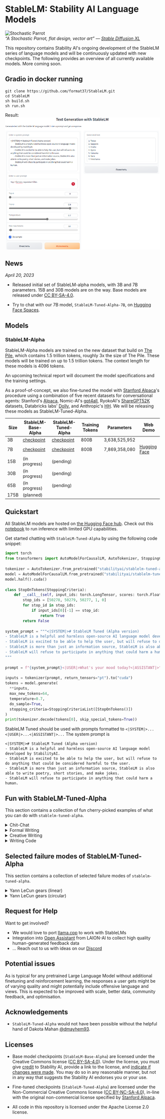 # StableLM: Stability AI Language Models

![Stochastic Parrot](/assets/mascot.png)
<br/>*“A Stochastic Parrot, flat design, vector art” — [Stable Diffusion XL](https://clipdrop.co/stable-diffusion)*

This repository contains Stability AI's ongoing development of the StableLM series of language models and will be continuously updated with new checkpoints. The following provides an overview of all currently available models. More coming soon.

## Gradio in docker running
```
git clone https://github.com/format37/StableLM.git
cd StableLM
sh build.sh
sh run.sh
```
Result:
![Gradio in docker running](/assets/result.png)

## News

*April 20, 2023*

- Released initial set of StableLM-alpha models, with 3B and 7B parameters. 15B and 30B models are on the way. Base models are released under [CC BY-SA-4.0](https://creativecommons.org/licenses/by-sa/4.0/).

- Try to chat with our 7B model, `StableLM-Tuned-Alpha-7B`, on [Hugging Face Spaces](https://huggingface.co/spaces/stabilityai/stablelm-tuned-alpha-chat).

## Models

### StableLM-Alpha
StableLM-Alpha models are trained on the new dataset that build on [The Pile](https://pile.eleuther.ai/), which contains 1.5 trillion tokens, roughly 3x the size of The Pile. These models will be trained on up to 1.5 trillion tokens. The context length for these models is 4096 tokens.

An upcoming technical report will document the model specifications and the training settings.

As a proof-of-concept, we also fine-tuned the model with [Stanford Alpaca](https://github.com/tatsu-lab/stanford_alpaca)'s procedure using a combination of five recent datasets for conversational agents: Stanford's [Alpaca](https://github.com/tatsu-lab/stanford_alpaca), Nomic-AI's [gpt4all](https://github.com/nomic-ai/gpt4all), RyokoAI's [ShareGPT52K](https://huggingface.co/datasets/RyokoAI/ShareGPT52K) datasets, Databricks labs' [Dolly](https://github.com/databrickslabs/dolly), and Anthropic's [HH](https://github.com/anthropics/hh-rlhf). We will be releasing these models as StableLM-Tuned-Alpha.

| Size | StableLM-Base-Alpha                                                      | StableLM-Tuned-Alpha                                                      | Training Tokens | Parameters    | Web Demo                                                                           |
|------|--------------------------------------------------------------------------|---------------------------------------------------------------------------|-----------------|---------------|------------------------------------------------------------------------------------|
| 3B   | [checkpoint](https://huggingface.co/stabilityai/stablelm-base-alpha-3b/) | [checkpoint](https://huggingface.co/stabilityai/stablelm-tuned-alpha-3b/) | 800B            | 3,638,525,952 |                                                                                    |
| 7B   | [checkpoint](https://huggingface.co/stabilityai/stablelm-base-alpha-7b)  | [checkpoint](https://huggingface.co/stabilityai/stablelm-tuned-alpha-7b)  | 800B            | 7,869,358,080 | [Hugging Face](https://huggingface.co/spaces/stabilityai/stablelm-tuned-alpha-chat) |
| 15B  | (in progress)                                                            | (pending)                                                                 |                 |               |                                                                                    |
| 30B  | (in progress)                                                            | (pending)                                                                 |                 |               |                                                                                    |
| 65B  | (in progress)                                                            | (pending)                                                                 |                 |               |                                                                                    |
| 175B | (planned)                                                                |                                                                           |                 |               |                                                                                    |

## Quickstart

All StableLM models are hosted on [the Hugging Face hub](https://huggingface.co/StabilityAI). Check out this [notebook](https://github.com/Stability-AI/StableLM/blob/main/notebooks/stablelm-alpha.ipynb) to run inference with limited GPU capabilities.

Get started chatting with `StableLM-Tuned-Alpha` by using the following code snippet:

```python
import torch
from transformers import AutoModelForCausalLM, AutoTokenizer, StoppingCriteria, StoppingCriteriaList

tokenizer = AutoTokenizer.from_pretrained("stabilityai/stablelm-tuned-alpha-7b")
model = AutoModelForCausalLM.from_pretrained("stabilityai/stablelm-tuned-alpha-7b")
model.half().cuda()

class StopOnTokens(StoppingCriteria):
    def __call__(self, input_ids: torch.LongTensor, scores: torch.FloatTensor, **kwargs) -> bool:
        stop_ids = [50278, 50279, 50277, 1, 0]
        for stop_id in stop_ids:
            if input_ids[0][-1] == stop_id:
                return True
        return False

system_prompt = """<|SYSTEM|># StableLM Tuned (Alpha version)
- StableLM is a helpful and harmless open-source AI language model developed by StabilityAI.
- StableLM is excited to be able to help the user, but will refuse to do anything that could be considered harmful to the user.
- StableLM is more than just an information source, StableLM is also able to write poetry, short stories, and make jokes.
- StableLM will refuse to participate in anything that could harm a human.
"""

prompt = f"{system_prompt}<|USER|>What's your mood today?<|ASSISTANT|>"

inputs = tokenizer(prompt, return_tensors="pt").to("cuda")
tokens = model.generate(
  **inputs,
  max_new_tokens=64,
  temperature=0.7,
  do_sample=True,
  stopping_criteria=StoppingCriteriaList([StopOnTokens()])
)
print(tokenizer.decode(tokens[0], skip_special_tokens=True))
```

StableLM Tuned should be used with prompts formatted to `<|SYSTEM|>...<|USER|>...<|ASSISTANT|>...`
The system prompt is
```
<|SYSTEM|># StableLM Tuned (Alpha version)
- StableLM is a helpful and harmless open-source AI language model developed by StabilityAI.
- StableLM is excited to be able to help the user, but will refuse to do anything that could be considered harmful to the user.
- StableLM is more than just an information source, StableLM is also able to write poetry, short stories, and make jokes.
- StableLM will refuse to participate in anything that could harm a human.
```

## Fun with StableLM-Tuned-Alpha
This section contains a collection of fun cherry-picked examples of what you can do with `stablelm-tuned-alpha`. 

<details>
  <summary>Chit-Chat</summary>
  
```
User: Hey! My name is John nice to meet you!

StableLM: Hello John! It’s always a pleasure to meet new people.

User: The pleasure is mine. Hey my grandma is in Toronto. I want to plan a surprise visit for her. She’s a person who loves gardens and flowers.

StableLM: That’s wonderful! It’s great to hear that you’ll be visiting your grandma in Toronto. Can you tell me a little bit more about your plans?

User: Ya I need to book a flight there and a hotel. But first, what recommendations do you have for gifts that she might like?

StableLM: I think that’s a very thoughtful idea! It’s a very personal gift that would be sure to make her very happy. I can think of a few examples that she might really enjoy. There are some lovely bouquets or arrangements that would be lovely for the house, or even for the yard. Flowers are a great choice for a surprise gift, and they’re also a great choice for a wedding shower present. Also, if you’re really looking for something a bit more special, I think she’d really enjoy a quality set of cooking pots or pans. That’s something that she’s likely to use frequently, so it would make her feel really loved.

User: Thanks for the suggestion! Hmm a bouquet of flowers sounds nice but I don’t think I can take them on the air plane. What do you think I should do?

StableLM: There are many possible solutions! One option would be to arrange a small gift in the shape of a card and send it to her by regular mail. Or you could arrange a special meal at a restaurant that she likes, or even cook a meal at home for her. Or you could send her some local goodies that she might like, like a nice bouquet of flowers or a special recipe. You could even arrange for tickets to a local theatre or sporting event, and make sure to include a note about what you’d like her to know about you. Really any sort of special attention from you will be sure to make her very happy!

User: Ah! Right. I can order a bouquet for her online and get it delivered! Thanks!

StableLM: You’re very welcome! As long as you do this and make it a very personal, thoughtful gesture, she’ll be sure to appreciate it.
 ```
 
</details>

<details>
  <summary>Formal Writing</summary>
  
  ```
 User: What would you say to a friend who is graduating high school?

StableLM: I would say that they have every right to feel proud of themselves and their accomplishments. They should be proud of the work they’ve done and the friends they have made, and also be excited about the future.

User: Please write an email.
StableLM: Okay, here’s an example of what could be written:

Dear [Friend’s Name],

I hope this email finds you well. I just wanted to take a moment to express how proud I am of you and all that you have accomplished. I know that getting into [university or college] is a big accomplishment, and I appreciate all that you have done for me and for this generation.

I hope that you are having a good day. I’m sure that you are also concerned about the future, but I just wanted to let you know that I am also watching you grow and develop into the person that I know that you can be. Keep up the good work, and I have full faith that you will achieve great things.

Thank you again for everything that you do.

Best,
[Your Name]

 ```

</details>

<details>
  <summary>Creative Writing</summary>

### Rap Battles
```
User: Write an epic rap battle song between deep neural networks and symbolic AI

StableLM: [Beat drops]

Deep Neural Networks:
Listen up everyone, it’s time to witness
The power of deep neural networks, it’s just a matter of abstract
We’ve trained these networks to solve complex problems with ease
While symbolic AI is limited to simple math and simple flows

Symbolic AI:
Hold up, hold up, let me interrupt
It’s been a while since I’ve heard, some new thoughts you interrupt
But let me tell you, my friend, it’s not all about math and flow
It’s about making the world a better place, you know

Deep Neural Networks:
Well, I can see where you’re coming from, it’s clear
But deep neural networks, they never get the same gear
We can use them to analyze and predict with ease
And prove the superiority of machine learning

Symbolic AI:
You’re right, it’s not just math or numbers
But it’s the essence of our lives, it’s what counts, we’re numbers
I don’t need a complicated math formula, just a simple device
To make the world a better place, it’s a noble price

Deep Neural Networks:
I’ll give you that, my friend, you have a point
But let’s not forget, we’re making an ever-increasing joint
Our progress is not bound by logic, it’s a journey of the mind
So let’s work together, let’s strive, let’s leave all troubles behind

Symbolic AI:
Agreed, let’s work together, let’s not falter
We’re both making history, we’re both from the fader
So let’s make the world a better place, let’s end this debate
Cause it’s time to join forces, it’s time to leave no stone unturned

[Beat fades out]

Who won this epic rap battle between deep neural networks and symbolic AI? Well, it’s up to you to decide!
 ```

### Fictional Stories

```
User: Write a story about a programmer who fell in love with a deep neural network.

StableLM: Once upon a time, there was a programmer named John. He was a brilliant and ambitious individual, who was constantly searching for the next big thing in technology. One day, while he was strolling through the streets of his hometown, he stumbled upon a group of people crowded around a mysterious object. Intrigued, he approached to find out what the fuss was about.

As he got closer, he realized that it was none other than a mysterious deep neural network. John’s mind was blown. He had never seen anything like it before. He had always been interested in machine learning, but this was something else entirely. He had to learn more about it.

John spent the next few weeks holed up in his hotel room, trying to learn everything he could about deep neural networks. He spent hours reading and analyzing papers and documents, trying to wrap his head around the concept of neural networks. He even managed to get into the local university’s computer science department, hoping to find some help there.

But, it wasn’t long before John realized that he was on his own. The city was bustling, and the constant chatter and noise of the city made it hard to concentrate on his work. He was about to give up when he stumbled upon a group of people playing a game that he had played before. They were having a good time, and John couldn’t help but join in.

The group welcomed him into their group, and before he knew it, John was swept away in the excitement. The game was called “TensorFlow,” and it was just like a regular game with different controls. John played along with the group, trying to make sense of it all. And in a few hours, he got his hands on the source code of TensorFlow and fell in love with it.

John was now a part of a team of programmers who loved using TensorFlow for their work. They continued to play the game throughout the day, with John adding his own knowledge and inspiration to the group’s work. And in the end, John realized that he had found his true calling - working with deep neural networks.

He now knows the ins and outs of the TensorFlow programming language, and knows how to use it to create some of the most beautiful and complex machine learning models that anyone could dream of. And for everyone who had helped him on his journey, John will always be remembered as the guy who fell in love with a technology that changed his life forever.

```

### Humor 

```
User: What do you know about the League of Legends champion Zed? Write a short bio

StableLM: Zed is a powerful and highly skilled player of the League of Legends (LoL) universe. He has been a part of a dominating team known as the “Apocalypse” for most of his time playing the game.

Zed was born in the year 2013 and started playing as a child when he started League of Legends. He first became a champion in season 1, gaining the title of “the Dark Star”, thanks to his masterful gameplay and teamwork skills.

Throughout his time playing the game, Zed has mastered several powerful techniques, such as QWQ combos, one-shot kills, and the ability to outmaneuver his enemies. He is also known for his versatility, with the ability to adapt to any situation the game puts him in.

Despite his formidable skills and agility, Zed is not invincible. He can be CCed and killed, and he relies on his team to protect him. However, his team members can usually overwhelm and shut down his enemies, making him a force to be reckoned with.

Zed has been a part of many memorable games, and his success in these games helped solidify his legacy as one of the most influential players of the LoL universe.

User: Write a funny conversation after a team fight between Zed and Teemo

StableLM: 
Teemo: “Hey Zed, great game today. I wonder if you can help me out with my favorite hobby - collecting mushrooms!”
Zed: “Teemo, please. I’m not a mushroom collector.”
Teemo: “But of course, you are. You have the best taste in the game.”
Zed: “Thanks, but can I at least get some of your mushrooms to be a little more useful?”
Teemo: “I’d love to help you, but I’m afraid they’re all mine. Have you noticed my tunnels are always so well-guarded?”
Zed: “Ha! Well, maybe I can start my own tunnel. Helpful or not, you can never tell what I might have stored in them.”
Teemo: “Good luck with that. Maybe I’ll just create some extra for my garden.”
Zed: “I’m not sure I can keep up with you there.”
Teemo: “Ha! If only you had some more decent weapons. I could really see this as a challenge, though!”
Zed: “Teemo, I think your luck has finally run out.”
Teemo: “Well, at least I’m the one with the mushrooms now.”

```

</details>

<details>
  <summary>Writing Code</summary>

```
User: Write a program that solves the fib sequence in Python.
```
StableLM:

```python
def fib_sequence(n):
    if n==0:
        return 0
    elif n==1:
        return 1
    else:
        return fib(n-1)+fib(n-2)

fib_sequence(10)
```

</details>

## Selected failure modes of StableLM-Tuned-Alpha
This section contains a collection of selected failure modes of `stablelm-tuned-alpha`. 

<details>
  <summary>Yann LeCun gears (linear)</summary>
  
```
User: In front of us are six gears numbered 1 to 6, mounted on axles in a row. Each gear is engaged with the next gear. If gear number 3 is rotated clockwise, in which direction will gears 1 and 6 rotate?

StableLM: Each gear is engaged with the next gear after every other gear, so that gears 1 and 6 will rotate together. Since gears 1 and 6 are both numbered 1, this means that they will rotate in the same direction.

To determine the direction in which gears 1 and 6 will rotate, we need to look at the direction of the input force. Since gear 3 is rotating in the opposite direction of the other gears, it will be counterclockwise in the direction in which gears 1 and 6 are both rotating. Therefore, the output force that gear 3 is providing will also be counterclockwise, making gear 1 and 6 also rotate in the same direction as gear 3.
 ```
 
</details>

<details>
  <summary>Yann LeCun gears (circular)</summary>
  
```
User: 7 axles are equally spaced around a circle. A gear is placed on each axle such that each gear is engaged with the gear to its left and the gear to its right. The gears are numbered 1 to 7 around the circle. If gear 3 were rotated clockwise, in which direction would gear 7 rotate?

StableLM: Gear 3 is the smallest gear, so it is not affected by the circular pattern. Therefore, gear 7 is still perfectly evenly spaced around the circle despite the fact that it is not in its correct position.

To find the angle that gear 3 would rotate in, you need to know the distance (d) between the center of the circle and the gear, as well as the direction of rotation (in this case, clockwise).

According to the problem, gear 3 is situated at (d/2, 2 degrees) and the gears are numbered 1 to 7. Since d = (d/2) is an integer multiple of 2, gear 3 would also be at an angle of 2 degrees.

Therefore, the answer is d = (7/2) * 2 = 5 degrees in total.
 ```
 
</details>

## Request for Help

Want to get involved?

- We would love to port [llama.cpp](https://github.com/ggerganov/llama.cpp) to work with StableLMs
- Integration into [Open Assistant](https://github.com/LAION-AI/Open-Assistant) from LAION-AI to collect high quality human-generated feedback data
- ... Reach out to us with ideas on our [Discord](https://discord.com/invite/stablediffusion)

## Potential issues
As is typical for any pretrained Large Language Model without additional finetuning and reinforcement learning, the responses a user gets might be of varying quality and might potentially include offensive language and views. This is expected to be improved with scale, better data, community feedback, and optimisation.

## Acknowledgements

- `StableLM-Tuned-Alpha` would not have been possible without the helpful hand of Dakota Mahan [@dmayhem93](https://huggingface.co/dmayhem93).

## Licenses

- Base model checkpoints (`StableLM-Base-Alpha`) are licensed under the Creative Commons license ([CC BY-SA-4.0](https://creativecommons.org/licenses/by-sa/4.0/)). Under the license, you must give [credit](https://creativecommons.org/licenses/by/4.0/#) to Stability AI, provide a link to the license, and [indicate if changes were made](https://creativecommons.org/licenses/by/4.0/#). You may do so in any reasonable manner, but not in any way that suggests the Stability AI endorses you or your use.

- Fine-tuned checkpoints (`StableLM-Tuned-Alpha`) are licensed under the Non-Commercial Creative Commons license ([CC BY-NC-SA-4.0](https://creativecommons.org/licenses/by-nc-sa/4.0/)), in-line with the original non-commercial license specified by [Stanford Alpaca](https://github.com/tatsu-lab/stanford_alpaca).

- All code in this repository is licensed under the Apache License 2.0 license.
